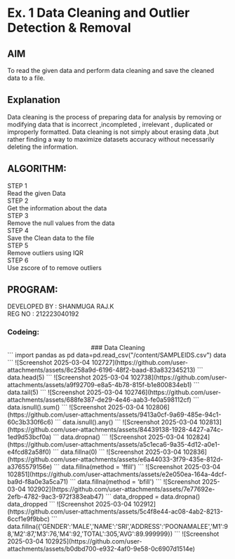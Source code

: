 # Ex. 1 Data Cleaning and Outlier Detection & Removal

## AIM
To read the given data and perform data cleaning and save the cleaned data to a file.

## Explanation
Data cleaning is the process of preparing data for analysis by removing or modifying data that is
incorrect ,incompleted , irrelevant , duplicated or improperly formatted. Data cleaning is not simply about
erasing data ,but rather finding a way to maximize datasets accuracy without necessarily deleting the
information.
## ALGORITHM:
STEP 1<br>
Read the given Data<br>
STEP 2<br>
Get the information about the data<br>
STEP 3<br>
Remove the null values from the data<br>
STEP 4<br>
Save the Clean data to the file<br>
STEP 5<br>
Remove outliers using IQR<br>
STEP 6<br>
Use zscore of to remove outliers<br>
## PROGRAM:
DEVELOPED BY : SHANMUGA RAJ.K <br>
REG NO : 212223040192
### Codeing:
<div align="center">
### Data Cleaning
</div>
```
import pandas as pd
data=pd.read_csv("/content/SAMPLEIDS.csv")
data
```
![Screenshot 2025-03-04 102727](https://github.com/user-attachments/assets/8c258a9d-6196-48f2-baad-83a832345213)
```
data.head(5)
```
![Screenshot 2025-03-04 102738](https://github.com/user-attachments/assets/a9f92709-e8a5-4b78-815f-b1e800834eb1)
```
data.tail(5)
```
![Screenshot 2025-03-04 102746](https://github.com/user-attachments/assets/688fe387-de29-4e46-aab3-fe0a598112cf)
```
data.isnull().sum()
```
![Screenshot 2025-03-04 102806](https://github.com/user-attachments/assets/9413a0cf-9a69-485e-94c1-60c3b330f6c6)
```
data.isnull().any()
```
![Screenshot 2025-03-04 102813](https://github.com/user-attachments/assets/84439138-1928-4427-a74c-1ed9d53bcf0a)
```
data.dropna()
```
![Screenshot 2025-03-04 102824](https://github.com/user-attachments/assets/a5c1eca6-9a35-4d12-a0e1-e4fcd82a58f0)
```
data.fillna(0)
```
![Screenshot 2025-03-04 102836](https://github.com/user-attachments/assets/e6a44033-3f79-435e-812d-a3765579156e)
```
data.fillna(method = 'ffill')
```
![Screenshot 2025-03-04 102851](https://github.com/user-attachments/assets/e2e050ea-164a-4dcf-ba9d-f8a0e3a5ca71)
```
data.fillna(method = 'bfill')
```
![Screenshot 2025-03-04 102902](https://github.com/user-attachments/assets/7e77692e-2efb-4782-9ac3-972f383eab47)
```
data_dropped = data.dropna()
data_dropped
```
![Screenshot 2025-03-04 102912](https://github.com/user-attachments/assets/5c4f8e44-ac08-4ab2-8213-6ccf1e9f9bbc)
```
data.fillna({'GENDER':'MALE','NAME':'SRI','ADDRESS':'POONAMALEE','M1':98,'M2':87,'M3':76,'M4':92,'TOTAL':305,'AVG':89.999999})
```
![Screenshot 2025-03-04 102925](https://github.com/user-attachments/assets/b0dbd700-e932-4af0-9e58-0c6907d1514e)


